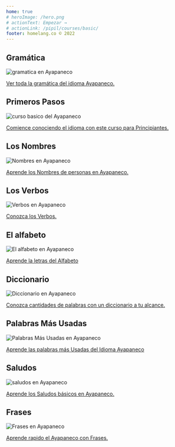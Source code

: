 ```yaml
---
home: true
# heroImage: /hero.png
# actionText: Empezar →
# actionLink: /pipil/courses/basic/
footer: homelang.co © 2022  
---
```


<div class="features">
  <div class="feature">
    <h2>Gramática </h2>
    <img src="/home/grammar.jpg" alt="gramatica en Ayapaneco">
    <p><a href="/mx/ayapaneco/grammar/guide/">Ver toda la gramática del idioma Ayapaneco.</a></p>
  </div>
  <div class="feature">
    <h2>Primeros Pasos</h2>
    <img src="/home/courses.jpg" alt="curso basico del Ayapaneco">
    <p><a href="/mx/ayapaneco/courses/basic/">Comience conociendo el idioma con este curso para Principiantes.</a></p>
  </div>
  <div class="feature">
    <h2>Los Nombres</h2>
    <img src="/home/people.jpg" alt="Nombres en Ayapaneco">
    <p><a href="/mx/ayapaneco/vocabulary/people/">Aprende los Nombres de personas en Ayapaneco.</a></p>
  </div>
   <div class="feature">
    <h2>Los Verbos </h2>
    <img src="/home/verbs.png" alt="Verbos en Ayapaneco">
    <p><a href="/mx/ayapaneco/grammar/verbs/">Conozca los Verbos.</a></p>
  </div>
  <div class="feature">
    <h2>El alfabeto</h2>
    <img src="/home/alphabet.jpg" alt="El alfabeto en Ayapaneco">
    <p><a href="/mx/ayapaneco/grammar/alphabet/">Aprende la letras del Alfabeto</a></p>
  </div>
     <div class="feature">
    <h2>Diccionario</h2>
    <img src="/home/dictionary.jpg" alt="Diccionario en Ayapaneco">
    <p><a href="/mx/ayapaneco/dictionary/">Conozca cantidades de palabras con un diccionario a tu alcance.</a></p>
  </div>
  <div class="feature">
    <h2>Palabras Más Usadas</h2>
    <img src="/home/more_used.jpg" alt="Palabras Más Usadas en Ayapaneco">
    <p><a href="/mx/ayapaneco/vocabulary/more_used/">Aprende las palabras más Usadas del Idioma Ayapaneco</a></p>
  </div>
    <div class="feature">
    <h2>Saludos</h2>
    <img src="/home/greetings.jpg" alt="saludos en Ayapaneco">
    <p><a href="/mx/ayapaneco/vocabulary/greetings/">Aprende los Saludos básicos en Ayapaneco.</a></p>
  </div>
   <div class="feature">
    <h2>Frases</h2>
    <img src="/home/phrases.jpg" alt="Frases en Ayapaneco">
    <p><a href="/mx/ayapaneco/vocabulary/phrases/">Aprende rapido el Ayapaneco con Frases.</a></p>
  </div>
</div>

<!-- <counter/> -->